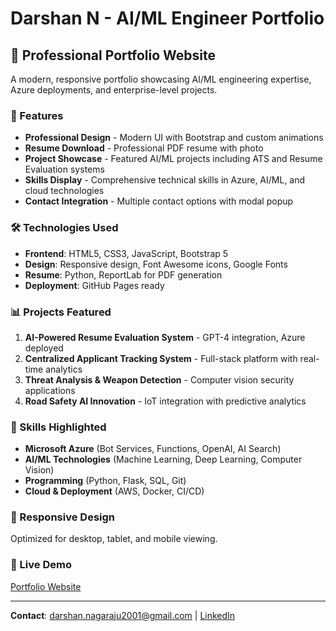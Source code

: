 # Darshan N - AI/ML Engineer Portfolio

## 🚀 Professional Portfolio Website

A modern, responsive portfolio showcasing AI/ML engineering expertise, Azure deployments, and enterprise-level projects.

### 🌟 Features
- **Professional Design** - Modern UI with Bootstrap and custom animations
- **Resume Download** - Professional PDF resume with photo
- **Project Showcase** - Featured AI/ML projects including ATS and Resume Evaluation systems
- **Skills Display** - Comprehensive technical skills in Azure, AI/ML, and cloud technologies
- **Contact Integration** - Multiple contact options with modal popup

### 🛠️ Technologies Used
- **Frontend**: HTML5, CSS3, JavaScript, Bootstrap 5
- **Design**: Responsive design, Font Awesome icons, Google Fonts
- **Resume**: Python, ReportLab for PDF generation
- **Deployment**: GitHub Pages ready

### 📊 Projects Featured
1. **AI-Powered Resume Evaluation System** - GPT-4 integration, Azure deployed
2. **Centralized Applicant Tracking System** - Full-stack platform with real-time analytics
3. **Threat Analysis & Weapon Detection** - Computer vision security applications
4. **Road Safety AI Innovation** - IoT integration with predictive analytics

### 🎯 Skills Highlighted
- **Microsoft Azure** (Bot Services, Functions, OpenAI, AI Search)
- **AI/ML Technologies** (Machine Learning, Deep Learning, Computer Vision)
- **Programming** (Python, Flask, SQL, Git)
- **Cloud & Deployment** (AWS, Docker, CI/CD)

### 📱 Responsive Design
Optimized for desktop, tablet, and mobile viewing.

### 🔗 Live Demo
[Portfolio Website](https://your-username.github.io/portfolio)

---
**Contact**: darshan.nagaraju2001@gmail.com | [LinkedIn](https://linkedin.com/in/darshan-n-0b2253196/)